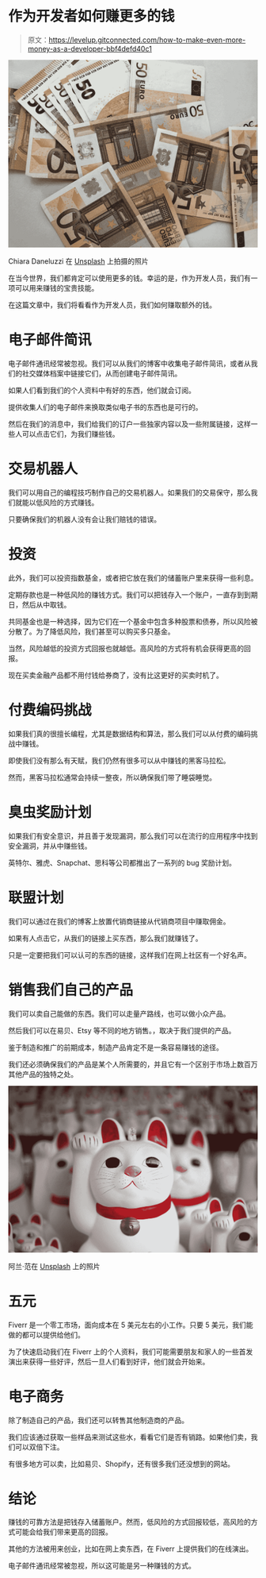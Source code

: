 # 作为开发者如何赚更多的钱

> 原文：<https://levelup.gitconnected.com/how-to-make-even-more-money-as-a-developer-bbf4defd40c1>

![](img/cff6d6f7255c1c29127d02f4ffa02be0.png)

Chiara Daneluzzi 在 [Unsplash](https://unsplash.com?utm_source=medium&utm_medium=referral) 上拍摄的照片

在当今世界，我们都肯定可以使用更多的钱。幸运的是，作为开发人员，我们有一项可以用来赚钱的宝贵技能。

在这篇文章中，我们将看看作为开发人员，我们如何赚取额外的钱。

# 电子邮件简讯

电子邮件通讯经常被忽视。我们可以从我们的博客中收集电子邮件简讯，或者从我们的社交媒体档案中链接它们，从而创建电子邮件简讯。

如果人们看到我们的个人资料中有好的东西，他们就会订阅。

提供收集人们的电子邮件来换取类似电子书的东西也是可行的。

然后在我们的消息中，我们给我们的订户一些独家内容以及一些附属链接，这样一些人可以点击它们，为我们赚些钱。

# **交易机器人**

我们可以用自己的编程技巧制作自己的交易机器人。如果我们的交易保守，那么我们就能以低风险的方式赚钱。

只要确保我们的机器人没有会让我们赔钱的错误。

# 投资

此外，我们可以投资指数基金，或者把它放在我们的储蓄账户里来获得一些利息。

定期存款也是一种低风险的赚钱方式。我们可以把钱存入一个账户，一直存到到期日，然后从中取钱。

共同基金也是一种选择，因为它们在一个基金中包含多种股票和债券，所以风险被分散了。为了降低风险，我们甚至可以购买多只基金。

当然，风险越低的投资方式回报也就越低。高风险的方式将有机会获得更高的回报。

现在买卖金融产品都不用付钱给券商了，没有比这更好的买卖时机了。

# 付费编码挑战

如果我们真的很擅长编程，尤其是数据结构和算法，那么我们可以从付费的编码挑战中赚钱。

即使我们没有那么有天赋，我们仍然有很多可以从中赚钱的黑客马拉松。

然而，黑客马拉松通常会持续一整夜，所以确保我们带了睡袋睡觉。

# 臭虫奖励计划

如果我们有安全意识，并且善于发现漏洞，那么我们可以在流行的应用程序中找到安全漏洞，并从中赚些钱。

英特尔、雅虎、Snapchat、思科等公司都推出了一系列的 bug 奖励计划。

# 联盟计划

我们可以通过在我们的博客上放置代销商链接从代销商项目中赚取佣金。

如果有人点击它，从我们的链接上买东西，那么我们就赚钱了。

只是一定要把我们可以认可的东西的链接，这样我们在网上社区有一个好名声。

# 销售我们自己的产品

我们可以卖自己能做的东西。我们可以走量产路线，也可以做小众产品。

然后我们可以在易贝、Etsy 等不同的地方销售。，取决于我们提供的产品。

鉴于制造和推广的前期成本，制造产品肯定不是一条容易赚钱的途径。

我们还必须确保我们的产品是某个人所需要的，并且它有一个区别于市场上数百万其他产品的独特之处。

![](img/c6b7ec7f74f37034888e00ed9e9ba180.png)

阿兰·范在 [Unsplash](https://unsplash.com?utm_source=medium&utm_medium=referral) 上的照片

# 五元

Fiverr 是一个零工市场，面向成本在 5 美元左右的小工作。只要 5 美元，我们能做的都可以提供给他们。

为了快速启动我们在 Fiverr 上的个人资料，我们可能需要朋友和家人的一些首发演出来获得一些好评，然后一旦人们看到好评，他们就会开始来。

# 电子商务

除了制造自己的产品，我们还可以转售其他制造商的产品。

我们应该通过获取一些样品来测试这些水，看看它们是否有销路。如果他们卖，我们可以双倍下注。

有很多地方可以卖，比如易贝、Shopify，还有很多我们还没想到的网站。

# 结论

赚钱的可靠方法是把钱存入储蓄账户。然而，低风险的方式回报较低，高风险的方式可能会给我们带来更高的回报。

其他的方法被用来创业，比如在网上卖东西，在 Fiverr 上提供我们的在线演出。

电子邮件通讯经常被忽视，所以这可能是另一种赚钱的方式。